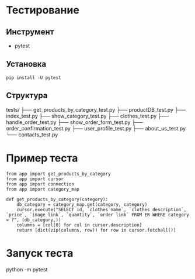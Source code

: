 # Тестирование

## Инструмент 

*   pytest

## Установка

```
pip install -U pytest
```
## Структура

tests/
├── get_products_by_category_test.py
├── productDB_test.py
├── index_test.py
├── show_category_test.py
├── clothes_test.py
├── handle_order_test.py
├── show_order_form_test.py
├── order_confirmation_test.py
├── user_profile_test.py
├── about_us_test.py
└── contacts_test.py

# Пример теста

```
from app import get_products_by_category
from app import cursor
from app import connection
from app import category_map

def get_products_by_category(category):
    db_category = category_map.get(category, category)
    cursor.execute("SELECT id, `clothes name`, `clothes description`, `price`, `image link`, `quantity`, `order link` FROM ER WHERE category = ?", (db_category,))
    columns = [col[0] for col in cursor.description]
    return [dict(zip(columns, row)) for row in cursor.fetchall()]
```
# Запуск теста

python -m pytest